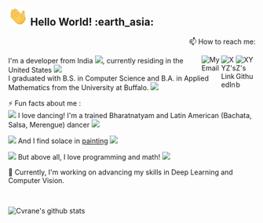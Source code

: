 
 <h2><img src="https://github.com/Cvrane/Cvrane/blob/master/Hi.gif"width="40px"> Hello World! :earth_asia: </h2>

<p align=right> 📫 How to reach me: </p> <a href="https://github.com/xyz">
  <img align="right" alt="XYZ's Github" width="40px" src="https://img.icons8.com/bubbles/200/000000/github.png"/>
</a>
<a href="https://www.linkedin.com/in/xyz/">
  <img align="right" alt="XYZ's LinkedIn" width="30px" src="https://img.icons8.com/doodle/96/000000/linkedin--v2.png"/>
</a>
<a href="mailto:xyz@gmail.com">
  <img align="right" alt="My Email" width="40px" src="https://img.icons8.com/clouds/200/000000/gmail.png"/>
</a>

 I'm a developer from India  <img src="https://img.icons8.com/doodle/48/000000/india.png" width="30px"/>, currently residing in the United States  <img src="https://img.icons8.com/doodle/48/000000/usa.png" width="30px"/>
<br>  I graduated with B.S. in Computer Science and B.A. in Applied Mathematics from the University at Buffalo. <img src="https://img.icons8.com/office/80/000000/student-female.png" width="30px" />

⚡ Fun facts about me : <br>
<img src="https://img.icons8.com/emoji/48/000000/dancing-girl.png" width="30px"/> I love dancing! I'm a trained Bharatnatyam and Latin American (Bachata, Salsa, Merengue) dancer <img src="https://img.icons8.com/color/48/000000/ballet-shoes.png" width="30px"/>

<img src="https://img.icons8.com/emoji/48/000000/woman-artist.png" width="30px"/> And I find solace in [painting](https://github.com/Cvrane/Cvrane/blob/master/paintings/selfportrait.PNG) <img src="https://img.icons8.com/plasticine/30/000000/paint-palette.png"/>

<img src="https://img.icons8.com/bubbles/50/000000/girl-and-math-equation.png" width="50px"/> But above all, I love programming and math!  <img src="https://img.icons8.com/office/40/000000/normal-distribution-histogram.png"/>

🌱 Currently, I'm working on advancing my skills in Deep Learning and Computer Vision. 

<br> 

![Cvrane's github stats](https://github-readme-stats.vercel.app/api?username=Cvrane&theme=solarized-light&show_icons=true)
